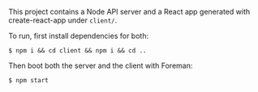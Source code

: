This project contains a Node API server and a React app generated with create-react-app under `client/`.

To run, first install dependencies for both:

```
$ npm i && cd client && npm i && cd ..
```

Then boot both the server and the client with Foreman:

```
$ npm start
```

